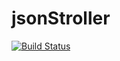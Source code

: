 # jsonStroller

[![Build Status](http://b64.jenkins.knacki.info/job/jsonStroller/badge/icon)](http://b64.jenkins.knacki.info/job/jsonStroller/)

